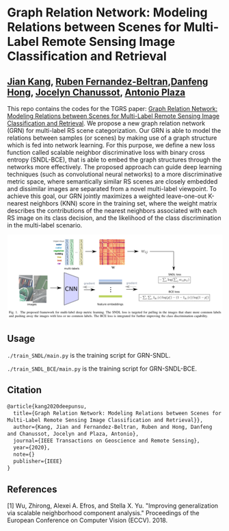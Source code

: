 # Graph Relation Network: Modeling Relations between Scenes for Multi-Label Remote Sensing Image Classification and Retrieval

[Jian Kang](https://github.com/jiankang1991), [Ruben Fernandez-Beltran](https://scholar.google.es/citations?user=pdzJmcQAAAAJ&hl=es),[Danfeng Hong](https://sites.google.com/view/danfeng-hong), [Jocelyn Chanussot](http://www.gipsa-lab.grenoble-inp.fr/~jocelyn.chanussot/), [Antonio Plaza](https://www.umbc.edu/rssipl/people/aplaza/)
---

This repo contains the codes for the TGRS paper: [Graph Relation Network: Modeling Relations between Scenes for Multi-Label Remote Sensing Image Classification and Retrieval](https://www.umbc.edu/rssipl/people/aplaza/Papers/Journals/2020.TGRS.GRN.pdf). We propose a new graph relation network (GRN) for multi-label RS scene categorization. Our GRN is able to model the relations between samples (or scenes) by making use of a graph structure which is fed into network learning. For this purpose, we define a new loss function called scalable neighbor discriminative loss with binary cross entropy (SNDL-BCE), that is able to embed the graph structures through the networks more effectively. The proposed approach can guide deep learning techniques (such as convolutional neural networks) to a more discriminative metric space, where semantically similar RS scenes are closely embedded and dissimilar images are separated from a novel multi-label viewpoint. To achieve this goal, our GRN jointly maximizes a weighted leave-one-out K-nearest neighbors (KNN) score in the training set, where the weight matrix describes the contributions of the nearest neighbors associated with each RS image on its class decision, and the likelihood of the class discrimination in the multi-label scenario.


![alt text](./Selection_004.png)


## Usage

`./train_SNDL/main.py` is the training script for GRN-SNDL.

`./train_SNDL_BCE/main.py` is the training script for GRN-SNDL-BCE.

## Citation

```
@article{kang2020deepunsu,
  title={Graph Relation Network: Modeling Relations between Scenes for Multi-Label Remote Sensing Image Classification and Retrieval}},
  author={Kang, Jian and Fernandez-Beltran, Ruben and Hong, Danfeng and Chanussot, Jocelyn and Plaza, Antonio},
  journal={IEEE Transactions on Geoscience and Remote Sensing},
  year={2020},
  note={}
  publisher={IEEE}
}
```

## References

[1] Wu, Zhirong, Alexei A. Efros, and Stella X. Yu. "Improving generalization via scalable neighborhood component analysis." Proceedings of the European Conference on Computer Vision (ECCV). 2018.

